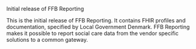 Initial release of FFB Reporting

This is the initial release of FFB Reporting. It contains FHIR profiles and documentation, specified by Local Government Denmark. FFB Reporting makes it possible to report social care data from the vendor specific solutions to a common gateway.